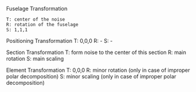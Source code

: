
Fuselage Transformation

    T: center of the noise
    R: rotation of the fuselage
    S: 1,1,1

Positioning Transformation
    T: 0,0,0
    R: -
    S: -

Section Transformation
    T: form noise to the center of this section
    R: main rotation
    S: main scaling

Element Transformation
    T: 0,0,0
    R: minor rotation (only in case of improper polar decomposition)
    S: minor scaling (only in case of improper polar decomposition)

